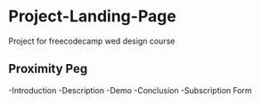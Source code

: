 # Project-Landing-Page
Project for freecodecamp wed design course
## Proximity Peg
-Introduction
-Description
-Demo
-Conclusion
-Subscription Form

